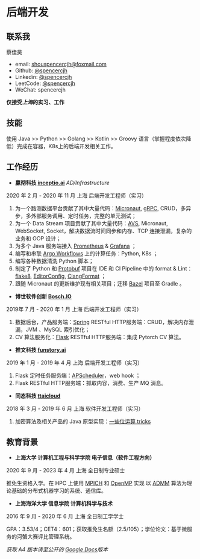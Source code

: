 # 后端开发

## 联系我

蔡佳昊

- email: shouspencercjh@foxmail.com
- Github: [@spencercjh](https://github.com/spencercjh)
- Linkedin: [@spencercjh](https://www.linkedin.com/in/spencercjh/)
- LeetCode: [@spencercjh](https://leetcode-cn.com/u/spencercjh/)
- WeChat: spencercjh

**仅接受*上海*的实习、工作**

## 技能

使用 Java >> Python >> Golang >> Kotlin >> Groovy 语言（掌握程度依次降低）完成在容器，K8s上的后端开发相关工作。

## 工作经历

- **嬴彻科技 [inceptio.ai](https://www.inceptio.ai/)** _AD/Infrastructure_

2020 年 2 月 - 2020 年 11 月 上海 后端开发工程师（实习）

1. 为一个路测数据平台贡献了其中大量代码：[Micronaut](https://micronaut.io/), [gRPC](https://grpc.io/), CRUD，多异步，多外部服务调用、定时任务，完整的单元测试；
2. 为一个 Data Stream 项目贡献了其中大量代码：[AVS](https://avs.auto/), Micronaut, WebSocket, Socket，解决数据流时间同步和内存、TCP 连接泄漏，复杂的业务和 OOP
   设计；
3. 为多个 Java 服务端接入 [Prometheus](https://prometheus.io/) & [Grafana](https://grafana.com/) ；
4. 编写和串联 [Argo Workflows](https://argoproj.github.io/argo/) 上的计算任务：Python, K8s ；
5. 编写各种数据清洗 Python 脚本；
6. 制定了 Python 和 [Protobuf](https://developers.google.com/protocol-buffers/) 项目在 IDE 和 CI Pipeline 中的 format &
   Lint：[flake8](https://flake8.pycqa.org/en/latest/), [EditorConfig](https://editorconfig.org/), [ClangFormat](https://clang.llvm.org/docs/ClangFormat.html) ；
7. 跟随 Micronaut 的更新维护现有相关项目；迁移 [Bazel](https://bazel.build/) 项目至 Gradle 。

- **博世软件创新 [Bosch.IO](https://bosch.io/)**

2019年 7 月 - 2020 年 1 月 上海 后端开发工程师（实习）

1. 数据后台，产品服务端：[Spring](https://spring.io/) RESTful HTTP服务端：CRUD，解决内存泄漏，JVM 、MySQL 索引优化；
2. CV 算法服务化：[Flask](https://flask.palletsprojects.com/en/master/) RESTful HTTP服务端：集成 Pytorch CV 算法。

- **推文科技 [funstory.ai](https://funstory.ai/)**

2019 年 1 月 - 2019 年 4 月 上海 后端开发工程师（实习）

1. Flask 定时任务服务端：[APScheduler](https://apscheduler.readthedocs.io/en/stable/)，web hook ；
2. Flask RESTful HTTP服务端：抓取内容，消费、生产 MQ 消息。

- **同态科技 [ttaicloud](https://www.ttaicloud.com/)**

2018 年 3 月 - 2019 年 6 月 上海 软件开发工程师（实习）

1. 加密算法及相关产品的 Java 原型实现：[一些位运算 tricks](https://blog.csdn.net/weixin_40411846/article/details/79580431)

## 教育背景

- **上海大学 计算机工程与科学学院 电子信息（软件工程方向）**

2020 年 9 月 - 2023 年 4 月 上海 全日制专业硕士

推免生资格入学。在 HPC 上使用 [MPICH](https://www.mpich.org/) 和 [OpenMP](https://www.openmp.org/) 实现
以 [ADMM](https://stanford.edu/~boyd/admm.html) 算法为理论基础的分布式机器学习的系统、通信库。

- **上海海洋大学 信息学院 计算机科学与技术**

2016 年 9 月 - 2020 年 6 月 上海 全日制工学学士

GPA：3.53/4；CET4：601；获取推免生名额（2.5/105）；学位论文：基于微服务的河蟹大赛评比管理系统。


_获取 A4 版本请至公开的 [Google Docs](https://docs.google.com/document/d/1o7iQKDF-_HZUHg6cGiCSl6txrcuQ2tbQttHFFAUeRhc)版本_
